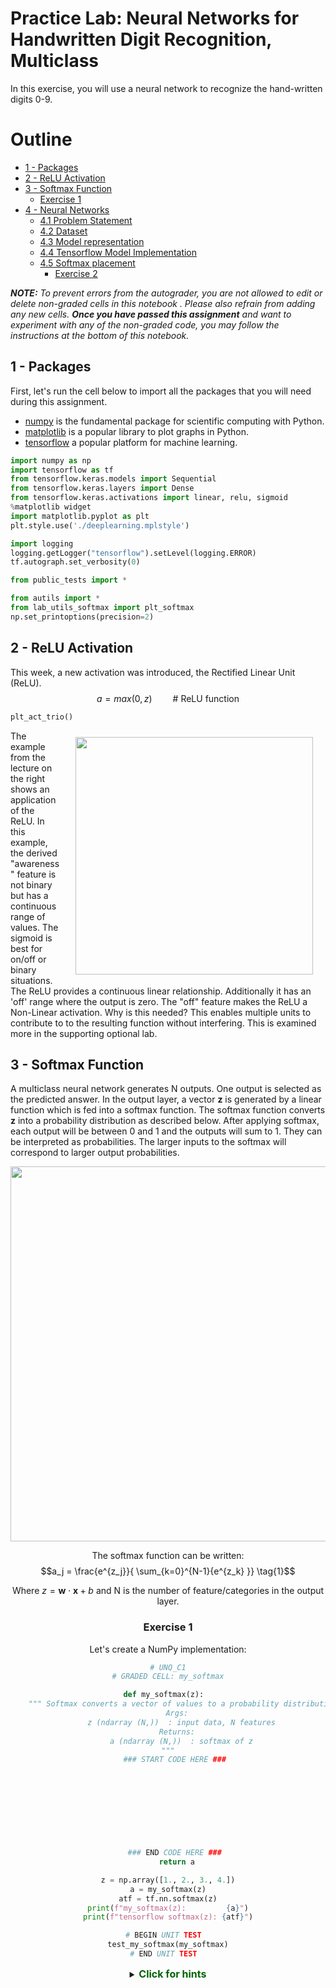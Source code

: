 # Practice Lab: Neural Networks for Handwritten Digit Recognition, Multiclass 

In this exercise, you will use a neural network to recognize the hand-written digits 0-9.


# Outline
- [ 1 - Packages ](#1)
- [ 2 - ReLU Activation](#2)
- [ 3 - Softmax Function](#3)
  - [ Exercise 1](#ex01)
- [ 4 - Neural Networks](#4)
  - [ 4.1 Problem Statement](#4.1)
  - [ 4.2 Dataset](#4.2)
  - [ 4.3 Model representation](#4.3)
  - [ 4.4 Tensorflow Model Implementation](#4.4)
  - [ 4.5 Softmax placement](#4.5)
    - [ Exercise 2](#ex02)


_**NOTE:** To prevent errors from the autograder, you are not allowed to edit or delete non-graded cells in this notebook . Please also refrain from adding any new cells. 
**Once you have passed this assignment** and want to experiment with any of the non-graded code, you may follow the instructions at the bottom of this notebook._

<a name="1"></a>
## 1 - Packages 

First, let's run the cell below to import all the packages that you will need during this assignment.
- [numpy](https://numpy.org/) is the fundamental package for scientific computing with Python.
- [matplotlib](http://matplotlib.org) is a popular library to plot graphs in Python.
- [tensorflow](https://www.tensorflow.org/) a popular platform for machine learning.


```python
import numpy as np
import tensorflow as tf
from tensorflow.keras.models import Sequential
from tensorflow.keras.layers import Dense
from tensorflow.keras.activations import linear, relu, sigmoid
%matplotlib widget
import matplotlib.pyplot as plt
plt.style.use('./deeplearning.mplstyle')

import logging
logging.getLogger("tensorflow").setLevel(logging.ERROR)
tf.autograph.set_verbosity(0)

from public_tests import * 

from autils import *
from lab_utils_softmax import plt_softmax
np.set_printoptions(precision=2)
```

<a name="2"></a>
## 2 - ReLU Activation
This week, a new activation was introduced, the Rectified Linear Unit (ReLU). 
$$ a = max(0,z) \quad\quad\text {# ReLU function} $$


```python
plt_act_trio()
```

<img align="right" src="./images/C2_W2_ReLu.png"     style=" width:380px; padding: 10px 20px; " >
The example from the lecture on the right shows an application of the ReLU. In this example, the derived "awareness" feature is not binary but has a continuous range of values. The sigmoid is best for on/off or binary situations. The ReLU provides a continuous linear relationship. Additionally it has an 'off' range where the output is zero.     
The "off" feature makes the ReLU a Non-Linear activation. Why is this needed? This enables multiple units to contribute to to the resulting function without interfering. This is examined more in the supporting optional lab. 

<a name="3"></a>
## 3 - Softmax Function
A multiclass neural network generates N outputs. One output is selected as the predicted answer. In the output layer, a vector $\mathbf{z}$ is generated by a linear function which is fed into a softmax function. The softmax function converts $\mathbf{z}$  into a probability distribution as described below. After applying softmax, each output will be between 0 and 1 and the outputs will sum to 1. They can be interpreted as probabilities. The larger inputs to the softmax will correspond to larger output probabilities.
<center>  <img  src="./images/C2_W2_NNSoftmax.PNG" width="600" />  

The softmax function can be written:
$$a_j = \frac{e^{z_j}}{ \sum_{k=0}^{N-1}{e^{z_k} }} \tag{1}$$

Where $z = \mathbf{w} \cdot \mathbf{x} + b$ and N is the number of feature/categories in the output layer.  

<a name="ex01"></a>
### Exercise 1
Let's create a NumPy implementation:


```python
# UNQ_C1
# GRADED CELL: my_softmax

def my_softmax(z):  
    """ Softmax converts a vector of values to a probability distribution.
    Args:
      z (ndarray (N,))  : input data, N features
    Returns:
      a (ndarray (N,))  : softmax of z
    """    
    ### START CODE HERE ### 
    
    
    
    
        
    
        
    
    
    ### END CODE HERE ### 
    return a
```


```python
z = np.array([1., 2., 3., 4.])
a = my_softmax(z)
atf = tf.nn.softmax(z)
print(f"my_softmax(z):         {a}")
print(f"tensorflow softmax(z): {atf}")

# BEGIN UNIT TEST  
test_my_softmax(my_softmax)
# END UNIT TEST  
```

<details>
  <summary><font size="3" color="darkgreen"><b>Click for hints</b></font></summary>
    One implementation uses for loop to first build the denominator and then a second loop to calculate each output.
    
```python
def my_softmax(z):  
    N = len(z)
    a =                     # initialize a to zeros 
    ez_sum =                # initialize sum to zero
    for k in range(N):      # loop over number of outputs             
        ez_sum +=           # sum exp(z[k]) to build the shared denominator      
    for j in range(N):      # loop over number of outputs again                
        a[j] =              # divide each the exp of each output by the denominator   
    return(a)
```
<details>
  <summary><font size="3" color="darkgreen"><b>Click for code</b></font></summary>
   
```python
def my_softmax(z):  
    N = len(z)
    a = np.zeros(N)
    ez_sum = 0
    for k in range(N):                
        ez_sum += np.exp(z[k])       
    for j in range(N):                
        a[j] = np.exp(z[j])/ez_sum   
    return(a)

Or, a vector implementation:

def my_softmax(z):  
    ez = np.exp(z)              
    a = ez/np.sum(ez)           
    return(a)

```


Below, vary the values of the `z` inputs. Note in particular how the exponential in the numerator magnifies small differences in the values. Note as well that the output values sum to one.


```python
plt.close("all")
plt_softmax(my_softmax)
```

<a name="4"></a>
## 4 - Neural Networks

In last weeks assignment, you implemented a neural network to do binary classification. This week you will extend that to multiclass classification. This will utilize the softmax activation.


<a name="4.1"></a>
### 4.1 Problem Statement

In this exercise, you will use a neural network to recognize ten handwritten digits, 0-9. This is a multiclass classification task where one of n choices is selected. Automated handwritten digit recognition is widely used today - from recognizing zip codes (postal codes) on mail envelopes to recognizing amounts written on bank checks. 


<a name="4.2"></a>
### 4.2 Dataset

You will start by loading the dataset for this task. 
- The `load_data()` function shown below loads the data into variables `X` and `y`


- The data set contains 5000 training examples of handwritten digits $^1$.  

    - Each training example is a 20-pixel x 20-pixel grayscale image of the digit. 
        - Each pixel is represented by a floating-point number indicating the grayscale intensity at that location. 
        - The 20 by 20 grid of pixels is “unrolled” into a 400-dimensional vector. 
        - Each training examples becomes a single row in our data matrix `X`. 
        - This gives us a 5000 x 400 matrix `X` where every row is a training example of a handwritten digit image.

$$X = 
\left(\begin{array}{cc} 
--- (x^{(1)}) --- \\
--- (x^{(2)}) --- \\
\vdots \\ 
--- (x^{(m)}) --- 
\end{array}\right)$$ 

- The second part of the training set is a 5000 x 1 dimensional vector `y` that contains labels for the training set
    - `y = 0` if the image is of the digit `0`, `y = 4` if the image is of the digit `4` and so on.

$^1$<sub> This is a subset of the MNIST handwritten digit dataset (http://yann.lecun.com/exdb/mnist/)</sub>


```python
# load dataset
X, y = load_data()
```

#### 4.2.1 View the variables
Let's get more familiar with your dataset.  
- A good place to start is to print out each variable and see what it contains.

The code below prints the first element in the variables `X` and `y`.  


```python
print ('The first element of X is: ', X[0])
```


```python
print ('The first element of y is: ', y[0,0])
print ('The last element of y is: ', y[-1,0])
```

#### 4.2.2 Check the dimensions of your variables

Another way to get familiar with your data is to view its dimensions. Please print the shape of `X` and `y` and see how many training examples you have in your dataset.


```python
print ('The shape of X is: ' + str(X.shape))
print ('The shape of y is: ' + str(y.shape))
```

#### 4.2.3 Visualizing the Data

You will begin by visualizing a subset of the training set. 
- In the cell below, the code randomly selects 64 rows from `X`, maps each row back to a 20 pixel by 20 pixel grayscale image and displays the images together. 
- The label for each image is displayed above the image 


```python
import warnings
warnings.simplefilter(action='ignore', category=FutureWarning)
# You do not need to modify anything in this cell

m, n = X.shape

fig, axes = plt.subplots(8,8, figsize=(5,5))
fig.tight_layout(pad=0.13,rect=[0, 0.03, 1, 0.91]) #[left, bottom, right, top]

#fig.tight_layout(pad=0.5)
widgvis(fig)
for i,ax in enumerate(axes.flat):
    # Select random indices
    random_index = np.random.randint(m)
    
    # Select rows corresponding to the random indices and
    # reshape the image
    X_random_reshaped = X[random_index].reshape((20,20)).T
    
    # Display the image
    ax.imshow(X_random_reshaped, cmap='gray')
    
    # Display the label above the image
    ax.set_title(y[random_index,0])
    ax.set_axis_off()
    fig.suptitle("Label, image", fontsize=14)
```

<a name="4.3"></a>
### 4.3 Model representation

The neural network you will use in this assignment is shown in the figure below. 
- This has two dense layers with ReLU activations followed by an output layer with a linear activation. 
    - Recall that our inputs are pixel values of digit images.
    - Since the images are of size $20\times20$, this gives us $400$ inputs  
    
<img src="images/C2_W2_Assigment_NN.png" width="600" height="450">

- The parameters have dimensions that are sized for a neural network with $25$ units in layer 1, $15$ units in layer 2 and $10$ output units in layer 3, one for each digit.

    - Recall that the dimensions of these parameters is determined as follows:
        - If network has $s_{in}$ units in a layer and $s_{out}$ units in the next layer, then 
            - $W$ will be of dimension $s_{in} \times s_{out}$.
            - $b$ will be a vector with $s_{out}$ elements
  
    - Therefore, the shapes of `W`, and `b`,  are 
        - layer1: The shape of `W1` is (400, 25) and the shape of `b1` is (25,)
        - layer2: The shape of `W2` is (25, 15) and the shape of `b2` is: (15,)
        - layer3: The shape of `W3` is (15, 10) and the shape of `b3` is: (10,)
>**Note:** The bias vector `b` could be represented as a 1-D (n,) or 2-D (n,1) array. Tensorflow utilizes a 1-D representation and this lab will maintain that convention: 
               

<a name="4.4"></a>
### 4.4 Tensorflow Model Implementation


Tensorflow models are built layer by layer. A layer's input dimensions ($s_{in}$ above) are calculated for you. You specify a layer's *output dimensions* and this determines the next layer's input dimension. The input dimension of the first layer is derived from the size of the input data specified in the `model.fit` statement below. 
>**Note:** It is also possible to add an input layer that specifies the input dimension of the first layer. For example:  
`tf.keras.Input(shape=(400,)),    #specify input shape`  
We will include that here to illuminate some model sizing.

<a name="4.5"></a>
### 4.5 Softmax placement
As described in the lecture and the optional softmax lab, numerical stability is improved if the softmax is grouped with the loss function rather than the output layer during training. This has implications when *building* the model and *using* the model.  
Building:  
* The final Dense layer should use a 'linear' activation. This is effectively no activation. 
* The `model.compile` statement will indicate this by including `from_logits=True`.
`loss=tf.keras.losses.SparseCategoricalCrossentropy(from_logits=True) `  
* This does not impact the form of the target. In the case of SparseCategorialCrossentropy, the target is the expected digit, 0-9.

Using the model:
* The outputs are not probabilities. If output probabilities are desired, apply a softmax function.

<a name="ex02"></a>
### Exercise 2

Below, using Keras [Sequential model](https://keras.io/guides/sequential_model/) and [Dense Layer](https://keras.io/api/layers/core_layers/dense/) with a ReLU activation to construct the three layer network described above.


```python
# UNQ_C2
# GRADED CELL: Sequential model
tf.random.set_seed(1234) # for consistent results
model = Sequential(
    [               
        ### START CODE HERE ### 
        
        
        
        
        ### END CODE HERE ### 
    ], name = "my_model" 
)
```


```python
model.summary()
```

<details>
  <summary><font size="3" color="darkgreen"><b>Expected Output (Click to expand)</b></font></summary>
The `model.summary()` function displays a useful summary of the model. Note, the names of the layers may vary as they are auto-generated unless the name is specified.    
    
```
Model: "my_model"
_________________________________________________________________
Layer (type)                 Output Shape              Param #   
=================================================================
L1 (Dense)                   (None, 25)                10025     
_________________________________________________________________
L2 (Dense)                   (None, 15)                390       
_________________________________________________________________
L3 (Dense)                   (None, 10)                160       
=================================================================
Total params: 10,575
Trainable params: 10,575
Non-trainable params: 0
_________________________________________________________________
```

<details>
  <summary><font size="3" color="darkgreen"><b>Click for hints</b></font></summary>
    
```python
tf.random.set_seed(1234)
model = Sequential(
    [               
        ### START CODE HERE ### 
        tf.keras.Input(shape=(400,)),     # @REPLACE 
        Dense(25, activation='relu', name = "L1"), # @REPLACE 
        Dense(15, activation='relu',  name = "L2"), # @REPLACE  
        Dense(10, activation='linear', name = "L3"),  # @REPLACE 
        ### END CODE HERE ### 
    ], name = "my_model" 
)
``` 


```python
# BEGIN UNIT TEST     
test_model(model, 10, 400)
# END UNIT TEST     
```

The parameter counts shown in the summary correspond to the number of elements in the weight and bias arrays as shown below.

Let's further examine the weights to verify that tensorflow produced the same dimensions as we calculated above.


```python
[layer1, layer2, layer3] = model.layers
```


```python
#### Examine Weights shapes
W1,b1 = layer1.get_weights()
W2,b2 = layer2.get_weights()
W3,b3 = layer3.get_weights()
print(f"W1 shape = {W1.shape}, b1 shape = {b1.shape}")
print(f"W2 shape = {W2.shape}, b2 shape = {b2.shape}")
print(f"W3 shape = {W3.shape}, b3 shape = {b3.shape}")
```

**Expected Output**
```
W1 shape = (400, 25), b1 shape = (25,)  
W2 shape = (25, 15), b2 shape = (15,)  
W3 shape = (15, 10), b3 shape = (10,)
```

The following code:
* defines a loss function, `SparseCategoricalCrossentropy` and indicates the softmax should be included with the  loss calculation by adding `from_logits=True`)
* defines an optimizer. A popular choice is Adaptive Moment (Adam) which was described in lecture.


```python
model.compile(
    loss=tf.keras.losses.SparseCategoricalCrossentropy(from_logits=True),
    optimizer=tf.keras.optimizers.Adam(learning_rate=0.001),
)

history = model.fit(
    X,y,
    epochs=40
)
```

#### Epochs and batches
In the `fit` statement above, the number of `epochs` was set to 40. This specifies that the entire data set should be applied during training 40 times.  During training, you see output describing the progress of training that looks like this:
```
Epoch 1/40
157/157 [==============================] - 0s 1ms/step - loss: 2.2770
```
The first line, `Epoch 1/40`, describes which epoch the model is currently running. For efficiency, the training data set is broken into 'batches'. The default size of a batch in Tensorflow is 32. There are 5000 examples in our data set or roughly 157 batches. The notation on the 2nd line `157/157 [====` is describing which batch has been executed.

#### Loss  (cost)
In course 1, we learned to track the progress of gradient descent by monitoring the cost. Ideally, the cost will decrease as the number of iterations of the algorithm increases. Tensorflow refers to the cost as `loss`. Above, you saw the loss displayed each epoch as `model.fit` was executing. The [.fit](https://www.tensorflow.org/api_docs/python/tf/keras/Model) method returns a variety of metrics including the loss. This is captured in the `history` variable above. This can be used to examine the loss in a plot as shown below.


```python
plot_loss_tf(history)
```

#### Prediction 
To make a prediction, use Keras `predict`. Below, X[1015] contains an image of a two.


```python
image_of_two = X[1015]
display_digit(image_of_two)

prediction = model.predict(image_of_two.reshape(1,400))  # prediction

print(f" predicting a Two: \n{prediction}")
print(f" Largest Prediction index: {np.argmax(prediction)}")
```

The largest output is prediction[2], indicating the predicted digit is a '2'. If the problem only requires a selection, that is sufficient. Use NumPy [argmax](https://numpy.org/doc/stable/reference/generated/numpy.argmax.html) to select it. If the problem requires a probability, a softmax is required:


```python
prediction_p = tf.nn.softmax(prediction)

print(f" predicting a Two. Probability vector: \n{prediction_p}")
print(f"Total of predictions: {np.sum(prediction_p):0.3f}")
```

To return an integer representing the predicted target, you want the index of the largest probability. This is accomplished with the Numpy [argmax](https://numpy.org/doc/stable/reference/generated/numpy.argmax.html) function.


```python
yhat = np.argmax(prediction_p)

print(f"np.argmax(prediction_p): {yhat}")
```

Let's compare the predictions vs the labels for a random sample of 64 digits. This takes a moment to run.


```python
import warnings
warnings.simplefilter(action='ignore', category=FutureWarning)
# You do not need to modify anything in this cell

m, n = X.shape

fig, axes = plt.subplots(8,8, figsize=(5,5))
fig.tight_layout(pad=0.13,rect=[0, 0.03, 1, 0.91]) #[left, bottom, right, top]
widgvis(fig)
for i,ax in enumerate(axes.flat):
    # Select random indices
    random_index = np.random.randint(m)
    
    # Select rows corresponding to the random indices and
    # reshape the image
    X_random_reshaped = X[random_index].reshape((20,20)).T
    
    # Display the image
    ax.imshow(X_random_reshaped, cmap='gray')
    
    # Predict using the Neural Network
    prediction = model.predict(X[random_index].reshape(1,400))
    prediction_p = tf.nn.softmax(prediction)
    yhat = np.argmax(prediction_p)
    
    # Display the label above the image
    ax.set_title(f"{y[random_index,0]},{yhat}",fontsize=10)
    ax.set_axis_off()
fig.suptitle("Label, yhat", fontsize=14)
plt.show()
```

Let's look at some of the errors. 
>Note: increasing the number of training epochs can eliminate the errors on this data set.


```python
print( f"{display_errors(model,X,y)} errors out of {len(X)} images")
```

### Congratulations!
You have successfully built and utilized a neural network to do multiclass classification.

<details>
  <summary><font size="2" color="darkgreen"><b>Please click here if you want to experiment with any of the non-graded code.</b></font></summary>
    <p><i><b>Important Note: Please only do this when you've already passed the assignment to avoid problems with the autograder.</b></i>
    <ol>
        <li> On the notebook’s menu, click “View” > “Cell Toolbar” > “Edit Metadata”</li>
        <li> Hit the “Edit Metadata” button next to the code cell which you want to lock/unlock</li>
        <li> Set the attribute value for “editable” to:
            <ul>
                <li> “true” if you want to unlock it </li>
                <li> “false” if you want to lock it </li>
            </ul>
        </li>
        <li> On the notebook’s menu, click “View” > “Cell Toolbar” > “None” </li>
    </ol>
    <p> Here's a short demo of how to do the steps above: 
        <br>
        <img src="https://lh3.google.com/u/0/d/14Xy_Mb17CZVgzVAgq7NCjMVBvSae3xO1" align="center" alt="unlock_cells.gif">
</details>
